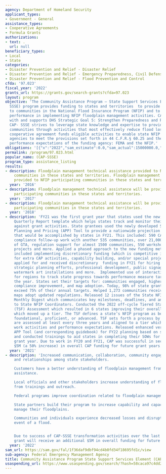 ```yaml
---
agency: Department of Homeland Security
applicant_types:
- Government - General
assistance_types:
- Cooperative Agreements
- Formula Grants
authorizations:
- text: .
  url: null
beneficiary_types:
- Local
- State
categories:
- Disaster Prevention and Relief - Disaster Relief
- Disaster Prevention and Relief - Emergency Preparedness, Civil Defense
- Disaster Prevention and Relief - Flood Prevention and Control
cfda: '97.023'
fiscal_year: '2022'
grants_url: https://grants.gov/search-grants?cfda=97.023
layout: program
objective: 'The Community Assistance Program – State Support Services Element (CAP-
  SSSE) program provides funding to states and territories  to provide technical assistance
  to communities in the National Flood Insurance Program (NFIP) and to evaluate community
  performance in implementing NFIP floodplain management activities. CAP-SSSE aligns
  with and supports DHS Strategic Goal 5: Strengthen Preparedness and Resilience.
  CAP- SSSE strives to leverage state knowledge and expertise to provide support to
  communities through activities that most effectively reduce flood losses. The CAP-SSSE
  cooperative agreement funds eligible activities to enable state NFIP coordinating
  agencies to meet the provisions set forth in 44 C.F.R.§ 60.25 and the goals and
  performance expectations of the funding agency: FEMA and the NFIP.'
obligations: '[{"x":"2022","sam_estimate":0.0,"sam_actual":15000000.0,"usa_spending_actual":14203444.38},{"x":"2023","sam_estimate":15000000.0,"sam_actual":0.0,"usa_spending_actual":12854507.8},{"x":"2024","sam_estimate":18971000.0,"sam_actual":0.0,"usa_spending_actual":13626893.56}]'
permalink: /program/97.023.html
popular_name: (CAP-SSSE)
program_type: assistance_listing
results:
- description: Floodplain management technical assistance provided to NFIP participating
    communities in these states and territories. Floodplain management technical assistance
    provided to NFIP participating communities in these states and territories.
  year: '2016'
- description: Floodplain management technical assistance will be provided to NFIP
    participating communities in these states and territories.
  year: '2017'
- description: Floodplain management technical assistance will be provided to NFIP
    participating communities in these states and territories.
  year: '2018'
- description: 'FY21 was the first grant year that states used the new, standardized
    Quarterly Report template which helps states track and monitor their progress
    against grant activities. State grantees used the newly developed State Activity
    Planning and Pricing (APP) Tool to provide a nationwide projection for the activities
    that would be accomplished by states in FY21. This included: 590 CAVs, 1,629 CACs,
    compliance follow-up work with another 535 communities, over 21,000 instances
    of GTA, regulation support for almost 1500 communities, 550 workshops, 140 special
    projects and more. Applied a phased approach to the new funding methodology, which
    included implementing discretionary funding (which is competitive investment funding
    for extra CAP activities, capability building, and/or special projects). 29 states
    applied for and received discretionary  funding in FY21 for hiring new staff,
    strategic planning efforts, professional development, public signage like high
    watermark art installations and more.  Implemented use of interactive dashboards
    for regions to track state progress towards performance measure targets throughout
    the year. States set their targets for: communities engaged, higher standards,
    compliance improvement, and map adoption. Today, 98% of state grantees meet or
    exceed 75% of their annual targets. Helped 1,273 communities receiving new flood
    maps adopt updated regulations. Released 12 issues of the State NFIP Coordinator
    Monthly Digest which communicates key milestones, deadlines, and announcements
    to State NFIP Coordinators. Conducted the 2022 off-cycle Tiered State Framework
    (TSF) Assessment which resulted in 6 states improving their overall score, 3 of
    which moved up a tier. The TSF defines a state’s NFIP program as below foundational,
    foundational, proficient, or advanced. TSF sets forth a process by which states
    are assessed at least every three years and aligned to a tier which guides their
    work activities and performance expectations. Released enhanced version of state
    APP Tool (and corresponding guidebook) for FY22 planning based on state feedback
    and conducted trainings to aid states in completing their SOWs for the upcoming
    grant year. Due to work in FY20 and FY21, CAP was successful in securing an additional
    $5M (a 50% increase) in overall CAP funding for future grant years.'
  year: '2021'
- description: 'Increased communication, collaboration, community engagement, trust,
    and relationships among state stakeholders.

    Customers have a better understanding of floodplain management from technical
    assistance.

    Local officials and other stakeholders increase understanding of floodplain management
    from trainings and outreach.

    Federal programs improve coordination related to floodplain management.

    State partners build their program to increase capability and capacity to effectively
    manage their floodplains.

    Communities and individuals experience decreased losses and disruption in the
    event of a flood.


    Due to success of CAP-SSSE transformation activities over the last 6 years the
    grant will receive an additional $5M in overall funding for future grant years.'
  year: '2022'
sam_url: https://sam.gov/fal/1f36daf9dbf94cd4b0fd34f18695fd1c/view
sub-agency: Federal Emergency Management Agency
title: Community Assistance Program State Support Services Element (CAP-SSSE)
usaspending_url: https://www.usaspending.gov/search/?hash=58caca97c4dd247b4ee7fd96459eb167
---
```


